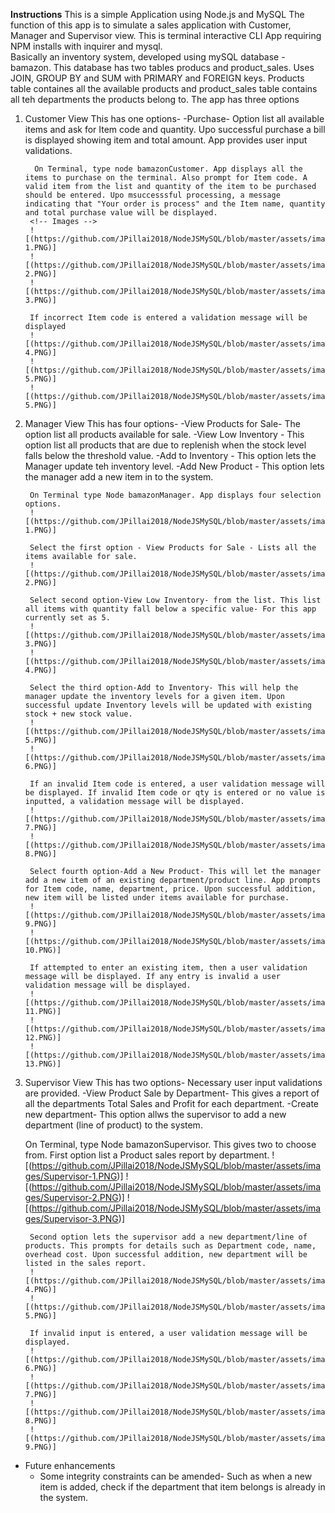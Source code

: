 **Instructions**
This is a simple Application using Node.js and MySQL
The function of this app is to simulate a sales application with Customer, Manager and Supervisor view.
This is terminal interactive CLI App requiring NPM installs with inquirer and mysql.  
Basically an inventory system, developed using mySQL database - bamazon. This database has two tables producs and product_sales. Uses JOIN, GROUP BY and SUM with PRIMARY and FOREIGN keys.
Products table containes all the available products and product_sales table contains all teh departments the products belong to.
The app has three options
1. Customer View
    This has one options- 
        -Purchase- Option list all available items and ask for Item code and quantity. Upo successful purchase a bill is displayed showing item and total amount. App provides user input validations.

         On Terminal, type node bamazonCustomer. App displays all the items to purchase on the terminal. Also prompt for Item code. A valid item from the list and quantity of the item to be purchased should be entered. Upo msuccesssful processing, a message indicating that "Your order is process" and the Item name, quantity and total purchase value will be displayed.
        <!-- Images -->
        ![(https://github.com/JPillai2018/NodeJSMySQL/blob/master/assets/images/Customer-1.PNG)]
        ![(https://github.com/JPillai2018/NodeJSMySQL/blob/master/assets/images/Customer-2.PNG)]
        ![(https://github.com/JPillai2018/NodeJSMySQL/blob/master/assets/images/Customer-3.PNG)]

        If incorrect Item code is entered a validation message will be displayed
        ![(https://github.com/JPillai2018/NodeJSMySQL/blob/master/assets/images/Customer-4.PNG)]
        ![(https://github.com/JPillai2018/NodeJSMySQL/blob/master/assets/images/Customer-5.PNG)]
        ![(https://github.com/JPillai2018/NodeJSMySQL/blob/master/assets/images/Customer-5.PNG)]

2. Manager View
    This has four options-
        -View Products for Sale- The option list all products available for sale.
        -View Low Inventory - This option list all products that are due to replenish when the stock level falls below the threshold value.
        -Add to Inventory - This option lets the Manager update teh inventory level.
        -Add New Product - This option lets the manager add a new item in to the system.

        On Terminal type Node bamazonManager. App displays four selection options. 
        ![(https://github.com/JPillai2018/NodeJSMySQL/blob/master/assets/images/Manager-1.PNG)]

        Select the first option - View Products for Sale - Lists all the items available for sale.
        ![(https://github.com/JPillai2018/NodeJSMySQL/blob/master/assets/images/Manager-2.PNG)]

        Select second option-View Low Inventory- from the list. This list all items with quantity fall below a specific value- For this app currently set as 5.
        ![(https://github.com/JPillai2018/NodeJSMySQL/blob/master/assets/images/Manager-3.PNG)]
        ![(https://github.com/JPillai2018/NodeJSMySQL/blob/master/assets/images/Manager-4.PNG)]

        Select the third option-Add to Inventory- This will help the manager update the inventory levels for a given item. Upon successful update Inventory levels will be updated with existing stock + new stock value. 
        ![(https://github.com/JPillai2018/NodeJSMySQL/blob/master/assets/images/Manager-5.PNG)]
        ![(https://github.com/JPillai2018/NodeJSMySQL/blob/master/assets/images/Manager-6.PNG)]

        If an invalid Item code is entered, a user validation message will be displayed. If invalid Item code or qty is entered or no value is inputted, a validation message will be displayed.
        ![(https://github.com/JPillai2018/NodeJSMySQL/blob/master/assets/images/Manager-7.PNG)]
        ![(https://github.com/JPillai2018/NodeJSMySQL/blob/master/assets/images/Manager-8.PNG)]

        Select fourth option-Add a New Product- This will let the manager add a new item of an existing department/product line. App prompts for Item code, name, department, price. Upon successful addition, new item will be listed under items available for purchase.
        ![(https://github.com/JPillai2018/NodeJSMySQL/blob/master/assets/images/Manager-9.PNG)]
        ![(https://github.com/JPillai2018/NodeJSMySQL/blob/master/assets/images/Manager-10.PNG)]

        If attempted to enter an existing item, then a user validation message will be displayed. If any entry is invalid a user validation message will be displayed.
        ![(https://github.com/JPillai2018/NodeJSMySQL/blob/master/assets/images/Manager-11.PNG)]
        ![(https://github.com/JPillai2018/NodeJSMySQL/blob/master/assets/images/Manager-12.PNG)]
        ![(https://github.com/JPillai2018/NodeJSMySQL/blob/master/assets/images/Manager-13.PNG)]



3. Supervisor View
    This has two options- Necessary user input validations are provided.
        -View Product Sale by Department- This gives a report of all the departments Total Sales and Profit for each department. 
        -Create new department- This option allws the supervisor to add a new department (line of product) to the system.

    On Terminal, type Node bamazonSupervisor. This gives two  to choose from. First option list a Product sales report by department.
        ![(https://github.com/JPillai2018/NodeJSMySQL/blob/master/assets/images/Supervisor-1.PNG)]
        ![(https://github.com/JPillai2018/NodeJSMySQL/blob/master/assets/images/Supervisor-2.PNG)]
        ![(https://github.com/JPillai2018/NodeJSMySQL/blob/master/assets/images/Supervisor-3.PNG)]

        Second option lets the supervisor add a new department/line of products. This prompts for details such as Department code, name, overhead cost. Upon successful addition, new department will be listed in the sales report.
        ![(https://github.com/JPillai2018/NodeJSMySQL/blob/master/assets/images/Supervisor-4.PNG)]
        ![(https://github.com/JPillai2018/NodeJSMySQL/blob/master/assets/images/Supervisor-5.PNG)]

        If invalid input is entered, a user validation message will be displayed.
        ![(https://github.com/JPillai2018/NodeJSMySQL/blob/master/assets/images/Supervisor-6.PNG)]
        ![(https://github.com/JPillai2018/NodeJSMySQL/blob/master/assets/images/Supervisor-7.PNG)]
        ![(https://github.com/JPillai2018/NodeJSMySQL/blob/master/assets/images/Supervisor-8.PNG)]
        ![(https://github.com/JPillai2018/NodeJSMySQL/blob/master/assets/images/Supervisor-9.PNG)]
        

- Future enhancements
    - Some integrity constraints can be amended- Such as when a new item is added, check if the department that item belongs is already in the system.
